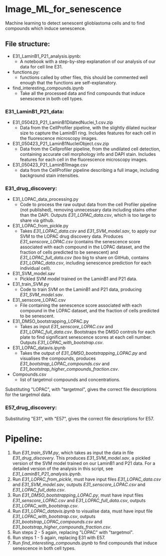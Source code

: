 # Image_ML_for_senescence
Machine learning to detect senescent glioblastoma cells and to find compounds which induce senescence.

## File structure: 

* E31_LaminB1_P21_analysis.ipynb:
  - A notebook with a step-by-step explanation of our analysis of our data for cell line E31.
* functions.py:
  - functions called by other files, this should be commented well enough that the functions are self-explanatory.
* find_interesting_compounds.ipynb
  - Take all the processed data and find compounds that induce senescence in both cell types. 

### E31_LaminB1_P21_data:
  * E31_050423_P21_LaminB1DilatedNuclei_1.csv.zip
    - Data from the CellProfiler pipeline, with the slightly dilated nuclear size to capture the LaminB1 ring. Includes features for each cell in the fluorescence microscopy images. 
  * E31_050423_P21_LaminB1NucleiObject.csv.zip
    - Data from the Cellprofiler pipeline, from the undilated cell detection, containing accurate cell morphology info and DAPI stain. Includes features for each cell in the fluorescence microscopy images.
  * E31_050423_P21_LaminB1Image.csv
     - data from the CellProfiler pipeline describing a full image, including background stain intensities. 
### E31_drug_discovery:
  * E31_LOPAC_data_processing.py
    - Code to process the raw output data from the cell Profiler pipeline (not published), removing unnecessary data including stains other than the DAPI. Outputs *E31_LOPAC_data.csv*, which is too large to share via github.  
  * E31_LOPAC_from_pickle.py
    - Takes *E31_LOPAC_data.csv* and *E31_SVM_model.sav*, to apply our SVM to the LOPAC drug discovery data. Produces *E31_senscore_LOPAC.csv* (contains the senescence score associated with each compound in the LOPAC dataset, and the fraction of cells predicted to be senescent) and *E31_LOPAC_full_data.csv* (too big to share on GitHub, contains *E31_LOPAC_data.csv*, including senescence prediction for each individual cell). 
  * E31_SVM_model.sav
    - Pickled SVM model trained on the LaminB1 and P21 data.
  * E31_train_SVM.py
    - Code to train SVM on the LaminB1 and P21 data, producing *E31_SVM_model.sav*.
  * E31_senscore_LOPAC.csv
    - File containing the senescence score associated with each compound in the LOPAC dataset, and the fraction of cells predicted to be senescent.
  * E31_DMSO_bootstrapping_LOPAC.py
    - Takes as input *E31_senscore_LOPAC.csv* and *E31_LOPAC_full_data.csv*. Bootstraps the DMSO controls for each plate to find significant senescence scores at each cell number. Outputs *E31_LOPAC_with_bootstrap.csv*.
  * E31_LOPAC_datavis.ipynb
    - Takes the output of *E31_DMSO_bootstrapping_LOPAC.py* and visualises the compounds, produces *E31_bootstrap_LOPAC_compounds.csv* and *E31_bootstrap_higher_compounds_fraction.csv*.
   * Compounds.csv
     - list of targetmol compounds and concentrations.
    
 Substituting "LOPAC", with "targetmol", gives the correct file descriptions for the targetmol data.

 ### E57_drug_discovery:
 Substituting "E31", with "E57", gives the correct file descriptions for E57.


# Pipeline:

1. Run *E31_train_SVM.py*, which takes as input the data in file *E31_drug_discovery*. This produces *E31_SVM_model.sav*, a pickled version of the SVM model trained on our LaminB1 and P21 data. For a detailed version of the analysis in this script, see *E31_LaminB1_P21_analysis.ipynb*.
2. Run *E31_LOPAC_from_pickle*, must have input files *E31_LOPAC_data.csv* and *E31_SVM_model.sav*, outputs *E31_senscore_LOPAC.csv* and *E31_LOPAC_full_data.csv*.
3. Run *E31_DMSO_bootstrapping_LOPAC.py*, must have input files *E31_senscore_LOPAC.csv* and *E31_LOPAC_full_data.csv*, outputs *E31_LOPAC_with_bootstrap.csv*.
4. Run *E31_LOPAC_datavis.ipynb* to visualise data, must have input file *E31_LOPAC_with_bootstrap.csv*, outputs *E31_bootstrap_LOPAC_compounds.csv* and *E31_bootstrap_higher_compounds_fraction.csv*.
5. Run steps 2 - 5 again, replacing "LOPAC" with "targetmol".
6. Run steps 1 - 5 again, replacing E31 with E57.
7. Run *find_interesting_compounds.ipynb* to find compounds that induce senescence in both cell types.
